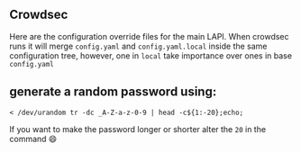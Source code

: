 ## Crowdsec

Here are the configuration override files for the main LAPI. When crowdsec runs it will merge `config.yaml` and `config.yaml.local` inside the same configuration tree, however, one in `local` take importance over ones in base `config.yaml`

## generate a random password using:
```
< /dev/urandom tr -dc _A-Z-a-z-0-9 | head -c${1:-20};echo;
```
If you want to make the password longer or shorter alter the `20` in the command :smile:
